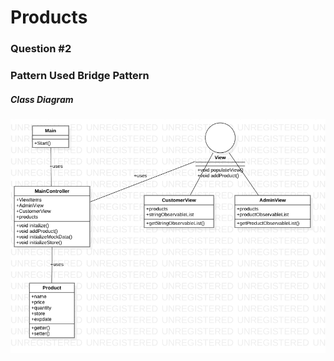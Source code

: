 # Products 
### Question #2

### Pattern Used **Bridge Pattern**
##### Class Diagram 
![Class Diagram](https://github.com/dbprojec/products/blob/master/Prouducts%20Class%20Diagram.png)
